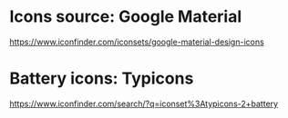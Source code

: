 # Icons source: Google Material
https://www.iconfinder.com/iconsets/google-material-design-icons

# Battery icons: Typicons
https://www.iconfinder.com/search/?q=iconset%3Atypicons-2+battery

